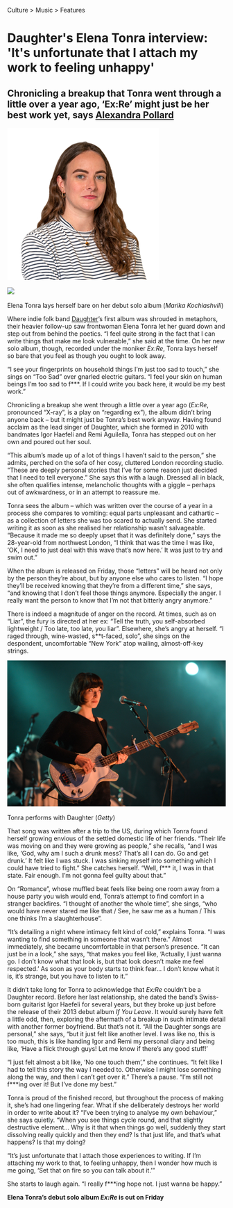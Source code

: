Culture > Music > Features 

# Daughter's Elena Tonra interview: 'It's unfortunate that I attach my work to feeling unhappy'

## Chronicling a breakup that Tonra went through a little over a year ago, ‘Ex:Re’ might just be her best work yet, says [Alexandra Pollard](https://www.independent.co.uk/author/alexandra-pollard)

<p align=center">
<img src="/Text/Resources/alexandra-pollard.png">
</p>

<img src="/Images/Marika Kochiashvili/EX_RE_by_Marika_Kochiashvili.jpg">

Elena Tonra lays herself bare on her debut solo album (*Marika Kochiashvili*)

Where indie folk band [Daughter](https://www.independent.co.uk/topic/daughter)’s first album was shrouded in metaphors, their heavier follow-up saw frontwoman Elena Tonra let her guard down and step out from behind the poetics. “I feel quite strong in the fact that I can write things that make me look vulnerable,” she said at the time. On her new solo album, though, recorded under the moniker *Ex:Re*, Tonra lays herself so bare that you feel as though you ought to look away.

“I see your fingerprints on household things I’m just too sad to touch,” she sings on “Too Sad” over gnarled electric guitars. “I feel your skin on human beings I’m too sad to f\*\*\*. If I could write you back here, it would be my best work.”

Chronicling a breakup she went through a little over a year ago (*Ex:Re*, pronounced “X-ray”, is a play on “regarding ex”), the album didn’t bring anyone back – but it might just be Tonra’s best work anyway. Having found acclaim as the lead singer of Daughter, which she formed in 2010 with bandmates Igor Haefeli and Remi Aguilella, Tonra has stepped out on her own and poured out her soul.

“This album’s made up of a lot of things I haven’t said to the person,” she admits, perched on the sofa of her cosy, cluttered London recording studio. “These are deeply personal stories that I’ve for some reason just decided that I need to tell everyone.” She says this with a laugh. Dressed all in black, she often qualifies intense, melancholic thoughts with a giggle – perhaps out of awkwardness, or in an attempt to reassure me.

Tonra sees the album – which was written over the course of a year in a process she compares to vomiting: equal parts unpleasant and cathartic – as a collection of letters she was too scared to actually send. She started writing it as soon as she realised her relationship wasn’t salvageable. “Because it made me so deeply upset that it was definitely done,” says the 28-year-old from northwest London, “I think that was the time I was like, ‘OK, I need to just deal with this wave that’s now here.’ It was just to try and swim out.”

When the album is released on Friday, those “letters” will be heard not only by the person they’re about, but by anyone else who cares to listen. “I hope they’ll be received knowing that they’re from a different time,” she says, “and knowing that I don’t feel those things anymore. Especially the anger. I really want the person to know that I’m not that bitterly angry anymore.”

There is indeed a magnitude of anger on the record. At times, such as on “Liar”, the fury is directed at her ex: “Tell the truth, you self-absorbed lightweight / Too late, too late, you liar”. Elsewhere, she’s angry at herself. “I raged through, wine-wasted, s\*\*t-faced, solo”, she sings on the despondent, uncomfortable “New York” atop wailing, almost-off-key strings.

<img src="/Images/179157823.jpg">

Tonra performs with Daughter (*Getty*)

That song was written after a trip to the US, during which Tonra found herself growing envious of the settled domestic life of her friends. “Their life was moving on and they were growing as people,” she recalls, “and I was like, ‘God, why am I such a drunk mess? That’s all I can do. Go and get drunk.’ It felt like I was stuck. I was sinking myself into something which I could have tried to fight.” She catches herself. “Well, f\*\*\* it, I was in that state. Fair enough. I’m not gonna feel guilty about that.”

On “Romance”, whose muffled beat feels like being one room away from a house party you wish would end, Tonra’s attempt to find comfort in a stranger backfires. “I thought of another the whole time”, she sings, “who would have never stared me like that / See, he saw me as a human / This one thinks I’m a slaughterhouse”.

“It’s detailing a night where intimacy felt kind of cold,” explains Tonra. “I was wanting to find something in someone that wasn’t there.” Almost immediately, she became uncomfortable in that person’s presence. “It can just be in a look,” she says, “that makes you feel like, ‘Actually, I just wanna go. I don’t know what that look is, but that look doesn’t make me feel respected.’ As soon as your body starts to think fear... I don’t know what it is, it’s strange, but you have to listen to it.”

It didn’t take long for Tonra to acknowledge that *Ex:Re* couldn’t be a Daughter record. Before her last relationship, she dated the band’s Swiss-born guitarist Igor Haefeli for several years, but they broke up just before the release of their 2013 debut album *If You Leave*. It would surely have felt a little odd, then, exploring the aftermath of a breakup in such intimate detail with another former boyfriend. But that’s not it. “All the Daughter songs are personal,” she says, “but it just felt like another level. I was like no, this is too much, this is like handing Igor and Remi my personal diary and being like, ‘Have a flick through guys! Let me know if there’s any good stuff!’

“I just felt almost a bit like, ‘No one touch them’,” she continues. “It felt like I had to tell this story the way I needed to. Otherwise I might lose something along the way, and then I can’t get over it.” There’s a pause. “I’m still not f\*\*\*ing over it! But I’ve done my best.”

Tonra is proud of the finished record, but throughout the process of making it, she’s had one lingering fear. What if she deliberately destroys her world in order to write about it? “I’ve been trying to analyse my own behaviour,” she says quietly. “When you see things cycle round, and that slightly destructive element… Why is it that when things go well, suddenly they start dissolving really quickly and then they end? Is that just life, and that’s what happens? Is that my doing?

“It’s just unfortunate that I attach those experiences to writing. If I’m attaching my work to that, to feeling unhappy, then I wonder how much is me going, ‘Set that on fire so you can talk about it.’”

She starts to laugh again. “I really f\*\*\*ing hope not. I just wanna be happy.”

**Elena Tonra’s debut solo album *Ex:Re* is out on Friday**
